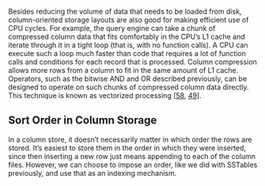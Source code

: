 
Besides reducing the volume of data that needs to be loaded from disk, column-oriented storage
layouts are also good for making efficient use of CPU cycles. For example, the query engine can take
a chunk of compressed column data that fits comfortably in the CPU’s L1 cache and iterate through
it in a tight loop (that is, with no function calls). A CPU can execute such a loop much faster than code
that requires a lot of function calls and conditions for each record that is processed. Column
compression allows more rows from a column to fit in the same amount of L1 cache. Operators, such as
the bitwise AND and OR described previously, can be designed to operate on such chunks of
compressed column data directly. This technique is known as vectorized processing
[[58](ch03.html#Abadi2013kf),
[49](ch03.html#Larson2013wh)]. ## Sort Order in Column Storage 
In a column store, it doesn’t necessarily matter in which order the rows are stored. It’s easiest to
store them in the order in which they were inserted, since then inserting a new row just means
appending to each of the column files. However, we can choose to impose an order, like we did with
SSTables previously, and use that as an indexing mechanism.